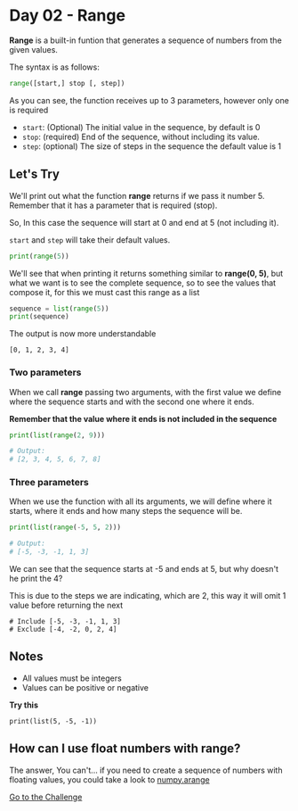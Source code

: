 # Day 02 - Range

**Range** is a built-in funtion that generates a sequence of numbers from the given values.

The syntax is as follows:

```python
range([start,] stop [, step])
```

As you can see, the function receives up to 3 parameters, however only one is required

- `start`: (Optional) The initial value in the sequence, by default is 0
- `stop`: (required) End of the sequence, without including its value.
- `step`: (optional) The size of steps in the sequence the default value is 1

## Let's Try

We'll print out what the function **range** returns if we pass it number 5. Remember that it has a parameter that is required (stop).

So, In this case the sequence will start at 0 and end at 5 (not including it).

`start` and `step` will take their default values.

```python
print(range(5))
```

We'll see that when printing it returns something similar to **range(0, 5)**, but what we want is to see the complete sequence, so to see the values that compose it, for this we must cast this range as a list

```python
sequence = list(range(5))
print(sequence)
```

The output is now more understandable

```
[0, 1, 2, 3, 4]
```

### Two parameters

When we call **range** passing two arguments, with the first value we define where the sequence starts and with the second one where it ends.

**Remember that the value where it ends is not included in the sequence**

```python
print(list(range(2, 9)))

# Output:
# [2, 3, 4, 5, 6, 7, 8]
```

### Three parameters

When we use the function with all its arguments, we will define where it starts, where it ends and how many steps the sequence will be.

```python
print(list(range(-5, 5, 2)))

# Output:
# [-5, -3, -1, 1, 3]
```

We can see that the sequence starts at -5 and ends at 5, but why doesn't he print the 4?

This is due to the steps we are indicating, which are 2, this way it will omit 1 value before returning the next

```
# Include [-5, -3, -1, 1, 3]
# Exclude [-4, -2, 0, 2, 4]
```

## Notes

- All values must be integers
- Values can be positive or negative

**Try this**

```
print(list(5, -5, -1))
```

## How can I use float numbers with range?

The answer, You can't... if you need to create a sequence of numbers with floating values, you could take a look to [numpy.arange](https://numpy.org/doc/stable/reference/generated/numpy.arange.html)

[Go to the Challenge](exercise.py)